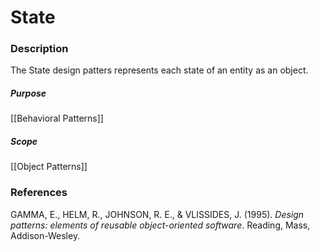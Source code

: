 # State
### Description
The State design patters represents each state of an entity as an object.

##### Purpose
[[Behavioral Patterns]]

##### Scope
[[Object Patterns]]

### References
GAMMA, E., HELM, R., JOHNSON, R. E., & VLISSIDES, J. (1995). _Design patterns: elements of reusable object-oriented software_. Reading, Mass, Addison-Wesley.